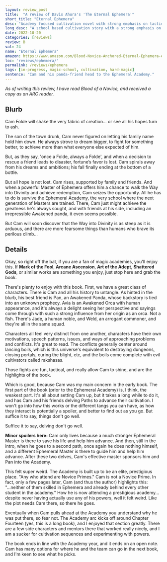 ```yaml
---
layout: review_post
title:  "A review of Davis Ahura's 'The Eternal Ephemera'"
short_title: "Eternal Ephemera"
desc: "Academy focused cultivation novel with strong emphasis on tactical fights."
long_desc: "A school based cultivation story with a strong emphasis on tactical team combat with a small and well developed cast of characters."
date: 2022-10-20
categories: [reviews]
review: B
val: 24
name: "Eternal Ephemera"
amazon: https://www.amazon.com/Blood-Novice-Anchored-Eternal-Ephemera-ebook/dp/B0B86KPPM1
loc: 'reviews/ephemera/'
permalink: /reviews/ephemera
tags: [in-progress, magic-school, cultivation, hard-magic]
sentence: "Cam and his panda-friend head to the Ephemeral Academy."
---
```


*As of writing this review, I have read Blood of a Novice, and received a copy as an ARC reader.*


## Blurb

Cam Folde will shake the very fabric of creation... or see all his hopes turn to ash.

The son of the town drunk, Cam never figured on letting his family name hold him down. He always strove to dream bigger, to fight for something better, to achieve more than what everyone else expected of him.

But, as they say, 'once a Folde, always a Folde', and when a decision to rescue a friend leads to disaster, fortune’s favor is lost. Cam spirals away from his dreams and ambitions; his fall finally ending at the bottom of a bottle.

But all hope is not lost. Cam rises, supported by family and friends. And when a powerful Master of Ephemera offers him a chance to walk the Way into Divinity and achieve redemption, Cam seizes the opportunity. All he has to do is survive the Ephemeral Academy, the very school where the next generation of Masters are trained. There, Cam just might achieve the greatness he's always sought, and with friends at his side, including an irrepressible Awakened panda, it even seems possible.

But Cam will soon discover that the Way into Divinity is as steep as it is arduous, and there are more fearsome things than humans who brave its perilous climb...

## Details

Okay, so right off the bat, if you are a fan of magic academies, you'll enjoy this. If **Mark of the Fool**, **Arcane Ascension**, **Art of the Adept**, **Shattered Gods**, or similar works are something you enjoy, just stop here and grab the book.

There's plenty to enjoy with this book. First, we have a great class of characters. There is Cam and all his history to untangle. As hinted in the blurb, his best friend is Pan, an Awakened Panda, whose backstory is tied into an unknown prophecy. Avia is an Awakened Orca with human appearance, and it's always a delight seeing her perspective and sayings come through with such a strong influence from her origin as an orca. Not a fish. There's Jade, a human noble, and Weld, an arrogant commoner, and they're all in the same squad. 

Characters all feel very distinct from one another, characters have their own motivations, speech patterns, issues, and ways of approaching problems and conflicts. It's great to read. The conflicts generally center around lancing boils, which is this universe's equivalent to destroying dungeons, closing portals, curing the blight, etc, and the boils come complete with evil cultivators called rakshasas.

Those fights are fun, tactical, and really allow Cam to shine, and are the highlights of the book.

Which is good, because Cam was my main concern in the early book. The first part of the book (prior to the Ephemeral Academy) is, I think, the weakest part. It's all about setting Cam up, but it takes a long while to do it, and has Cam and his friends delving Paths to advance their cultivation. I won't go into how this works or the different tangs you can have, as how they interact is potentially a spoiler, and better to find out as you go. But suffice it to say, things don't go well.

Suffice it to say, delving don't go well. 

**Minor spoilers here:** Cam only lives because a much stronger Ephemeral Master is there to save his life and help him advance. And then, still in the intro, when he goes to a second path, once again he does nothing himself, and a different Ephemeral Master is there to guide him and help him advance. After these two delves, Cam's effective master sponsors him and Pan into the Academy.

This felt super weird. The Academy is built up to be an elite, prestigious place. "Any who attend are Novice Primes." Cam is not a Novice Prime. In fact, only a few pages later, Cam (and thus the author) highlights this: "...neither of them skilled in Ephemera and already behind every other student in the academy." How he is now attending a prestigious academy... despite never having actually use any of his powers, well it felt weird. Like the plot needs Cam there, so there he goes.

Eventually when Cam pulls ahead at the Academy you understand why he was put there, so fear not. The Academy arc kicks off around Chapter Fourteen (yes, this is a long book), and I enjoyed that section greatly. There are a few side characters and mentors there that worked really nicely, and I am a sucker for cultivation sequences and experimenting with powers.

The book ends in line with the Academy year, and it ends on an open note. Cam has many options for where he and the team can go in the next book, and I'm keen to see what he picks.



